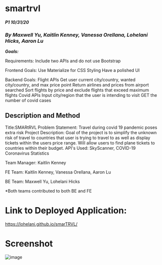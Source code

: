 # smartrvl

#### _P1 10/31/20_

### _By Maxwell Yu, Kaitlin Kenney, Vanessa Orellana, Lohelani Hicks, Aaron Lu_

***Goals:***

Requirements:
Include two APIs and do not use Bootstrap

Frontend Goals:
Use Materialize for CSS Styling
Have a polished UI

Backend Goals:
Flight APIs
Get user current city/country, wanted city/country, and max price point
Return airlines and prices from airport searched
Sort flights by price and exclude flights that exceed maximum flights
Covid APIs
Input city/region that the user is intending to visit
GET the number of covid cases

## Description and Method

Title:SMARtRVL
Problem Statement: Travel during covid 19 pandemic poses extra risk
Project Description: Goal of the project is to simplify the unknown risk of travel to countries that user is trying to travel to as well as display tickets within the users price range. Will allow users to find plane tickets to countries within their budget.
API's Used: SkyScanner, COVID-19 Coronavirus Statistics

Team Manager: Kaitlin Kenney

FE Team: Kaitlin Kenney, Vanessa Orellana, Aaron Lu

BE Team: Maxwell Yu, Lohelani Hicks

*Both teams contributed to both BE and FE

# Link to Deployed Application:

https://lohelani.github.io/smarTRVL/

# Screenshot

![image](https://user-images.githubusercontent.com/70550481/97771362-61da7480-1b12-11eb-9488-0396cf466cf1.png)
